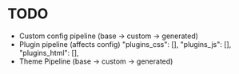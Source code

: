 # TODO
- Custom config pipeline (base -> custom -> generated)
- Plugin pipeline (affects config) 
		"plugins_css": [],
		"plugins_js": [],
		"plugins_html": [],
- Theme Pipeline (base -> custom -> generated)
